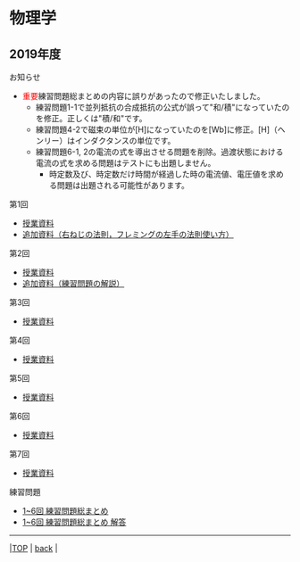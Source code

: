 # 物理学
## 2019年度

お知らせ  
- <font color="Red">重要</font>練習問題総まとめの内容に誤りがあったので修正いたしました。  
  - 練習問題1-1で並列抵抗の合成抵抗の公式が誤って"和/積"になっていたのを修正。正しくは"積/和"です。 
  - 練習問題4-2で磁束の単位が[H]になっていたのを[Wb]に修正。[H]（ヘンリー）はインダクタンスの単位です。  
  - 練習問題6-1, 2の電流の式を導出させる問題を削除。過渡状態における電流の式を求める問題はテストにも出題しません。
    - 時定数及び、時定数だけ時間が経過した時の電流値、電圧値を求める問題は出題される可能性があります。

第1回  
* [授業資料](attached/physic2019lecture1.pdf)  
* [追加資料（右ねじの法則，フレミングの左手の法則使い方）](attached/physic2019lecture1_appendix.pdf)  
  
第2回  
* [授業資料](attached/physic2019lecture2.pdf)  
* [追加資料（練習問題の解説）](attached/physic2019lecture2_appendix.pdf)  
  
第3回  
* [授業資料](attached/physic2019lecture3.pdf)  
  
第4回  
* [授業資料](attached/physic2019lecture4.pdf)  
  
第5回  
* [授業資料](attached/physic2019lecture5.pdf)  
  
第6回  
* [授業資料](attached/physic2019lecture6.pdf)  
  
第7回  
* [授業資料](attached/physic2019lecture7.pdf)  
  
練習問題  
* [1~6回 練習問題総まとめ](attached/exercises.pdf)  
* [1~6回 練習問題総まとめ 解答](attached/answer.pdf)  
  
---
  
|[TOP](https://naoki-sh.github.io/) | [back](../) |
